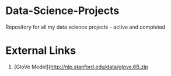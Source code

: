 # Data-Science-Projects
Repository for all my data science projects - active and completed

# External Links
1. [GloVe Model](http://nlp.stanford.edu/data/glove.6B.zip
